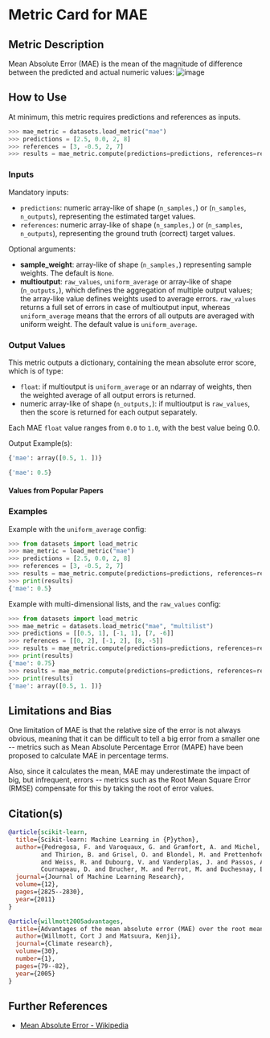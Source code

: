 # Metric Card for MAE


## Metric Description

Mean Absolute Error (MAE) is the mean of the magnitude of difference between the predicted and actual numeric values:
![image](https://user-images.githubusercontent.com/14205986/165824243-e1078dfd-489d-456c-a0da-cbaa28726220.png)


## How to Use

At minimum, this metric requires predictions and references as inputs.

```python
>>> mae_metric = datasets.load_metric("mae")
>>> predictions = [2.5, 0.0, 2, 8]
>>> references = [3, -0.5, 2, 7]
>>> results = mae_metric.compute(predictions=predictions, references=references)
```

### Inputs

Mandatory inputs: 
- `predictions`: numeric array-like of shape (`n_samples,`) or (`n_samples`, `n_outputs`), representing the estimated target values.
- `references`: numeric array-like of shape (`n_samples,`) or (`n_samples`, `n_outputs`), representing the ground truth (correct) target values.

Optional arguments:
- **sample_weight**: array-like of shape (`n_samples,`) representing sample weights. The default is `None`.
- **multioutput**: `raw_values`, `uniform_average` or array-like of shape (`n_outputs,`), which defines the aggregation of multiple output values; the array-like value defines weights used to average errors. `raw_values` returns a full set of errors in case of multioutput input, whereas `uniform_average` means that the errors of all outputs are averaged with uniform weight. The default value is `uniform_average`.

### Output Values
This metric outputs a dictionary, containing the mean absolute error score, which is of type:
- `float`: if multioutput is `uniform_average` or an ndarray of weights, then the weighted average of all output errors is returned.
- numeric array-like of shape (`n_outputs,`): if multioutput is `raw_values`, then the score is returned for each output separately. 

Each MAE `float` value ranges from `0.0` to `1.0`, with the best value being 0.0.

Output Example(s):
```python
{'mae': array([0.5, 1. ])}
```
```python
{'mae': 0.5}
```

#### Values from Popular Papers


### Examples

Example with the `uniform_average` config:
```python
>>> from datasets import load_metric
>>> mae_metric = load_metric("mae")
>>> predictions = [2.5, 0.0, 2, 8]
>>> references = [3, -0.5, 2, 7]
>>> results = mae_metric.compute(predictions=predictions, references=references)
>>> print(results)
{'mae': 0.5}
```

Example with multi-dimensional lists, and the `raw_values` config:
```python
>>> from datasets import load_metric
>>> mae_metric = datasets.load_metric("mae", "multilist")
>>> predictions = [[0.5, 1], [-1, 1], [7, -6]]
>>> references = [[0, 2], [-1, 2], [8, -5]]
>>> results = mae_metric.compute(predictions=predictions, references=references)
>>> print(results)
{'mae': 0.75}
>>> results = mae_metric.compute(predictions=predictions, references=references, multioutput='raw_values')
>>> print(results)
{'mae': array([0.5, 1. ])}
```

## Limitations and Bias
One limitation of MAE is that the relative size of the error is not always obvious, meaning that it can be difficult to tell a big error from a smaller one -- metrics such as Mean Absolute Percentage Error (MAPE) have been proposed to calculate MAE in percentage terms.

Also, since it calculates the mean, MAE may underestimate the impact of big, but infrequent, errors -- metrics such as the Root Mean Square Error (RMSE) compensate for this by taking the root of error values. 

## Citation(s)
```bibtex
@article{scikit-learn,
  title={Scikit-learn: Machine Learning in {P}ython},
  author={Pedregosa, F. and Varoquaux, G. and Gramfort, A. and Michel, V.
         and Thirion, B. and Grisel, O. and Blondel, M. and Prettenhofer, P.
         and Weiss, R. and Dubourg, V. and Vanderplas, J. and Passos, A. and
         Cournapeau, D. and Brucher, M. and Perrot, M. and Duchesnay, E.},
  journal={Journal of Machine Learning Research},
  volume={12},
  pages={2825--2830},
  year={2011}
}
```

```bibtex
@article{willmott2005advantages,
  title={Advantages of the mean absolute error (MAE) over the root mean square error (RMSE) in assessing average model performance},
  author={Willmott, Cort J and Matsuura, Kenji},
  journal={Climate research},
  volume={30},
  number={1},
  pages={79--82},
  year={2005}
}
```

## Further References
- [Mean Absolute Error - Wikipedia](https://en.wikipedia.org/wiki/Mean_absolute_error)
